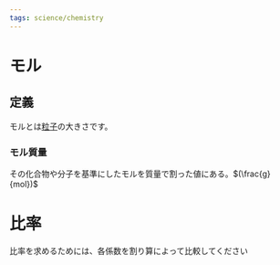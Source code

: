 ```yaml
---
tags: science/chemistry
---
```

# モル
## 定義
モルとは[粒子](「化学」粒子)の大きさです。
### モル質量
その化合物や分子を基準にしたモルを質量で割った値にある。$(\frac{g}{mol})$
# 比率
比率を求めるためには、各係数を割り算によって比較してください
